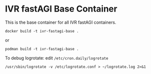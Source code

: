 # IVR fastAGI Base Container

This is the base container for all IVR fastAGI containers.

`docker build -t ivr-fastagi-base .`

or

`podman build -t ivr-fastagi-base .`

To debug logrotate: edit `/etc/cron.daily/logrotate`
```
/usr/sbin/logrotate -v /etc/logrotate.conf > ~/logrotate.log 2>&1
```
